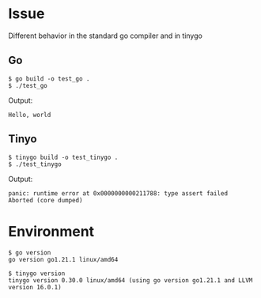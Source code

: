 # Issue

Different behavior in the standard go compiler and in tinygo

## Go
```
$ go build -o test_go .
$ ./test_go
```

Output:
```
Hello, world
```

## Tinyo
```
$ tinygo build -o test_tinygo .
$ ./test_tinygo
```

Output:
```
panic: runtime error at 0x0000000000211788: type assert failed
Aborted (core dumped)
```

# Environment
```
$ go version
go version go1.21.1 linux/amd64
```

```
$ tinygo version
tinygo version 0.30.0 linux/amd64 (using go version go1.21.1 and LLVM version 16.0.1)
```
